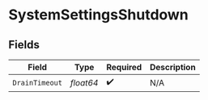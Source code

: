 # SystemSettingsShutdown


## Fields

| Field              | Type               | Required           | Description        |
| ------------------ | ------------------ | ------------------ | ------------------ |
| `DrainTimeout`     | *float64*          | :heavy_check_mark: | N/A                |